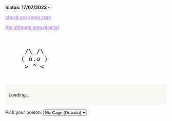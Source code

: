 <html lang="en">
<head>
  <meta charset="UTF-8">
  <meta name="viewport" content="width=device-width, initial-scale=1.0">
  <title>ininteligible</title>
  <style>
    :root {
      --bg-color: #282a36;
      --text-color: #f8f8f2;
      --link-color: #bd93f9;
      --sepia-color: #c0c090; /* Nuevo color sepia */
    }

    body {
      background-color: var(--bg-color);
      color: var(--text-color);
      font-family: Arial, sans-serif;
      transition: background-color 0.5s, color 0.5s;
    }

    a {
      color: var(--link-color);
    }

    /* Estilos para el texto que se escribe letra por letra */
    #text {
      display: inline-block;
      overflow: hidden;
      white-space: nowrap;
      border-right: 0.15em solid var(--text-color);
 
      animation: typing 4s steps(14), blink-caret 0.75s step-end infinite;
    }
    @keyframes typing {
      from {
        width: 0;
      }
      to {
        width: 100%;
      }
    }
    @keyframes blink-caret {
      from,
      to {
        border-color: transparent;
      }
      50% {
        border-color: var(--text-color);
      }
    }
    #cat {
      font-family: monospace;
      white-space: pre;
      font-size: 20px;
    }
    #textBubble {
      background-color: #f8f8f2;
      border-radius: 10px;
      padding: 10px;
      margin-top: 20px;
    }
  </style>
</head>

<body>
  <p>
    <span id="text">dear diary i feel itchy like there's bugs under my skin</span>
  </p><br>
  <b>hiatus: 17/07/2023 ~ </b ><br>
  <p><b><a href="http://ininteligible.com/crap">check out some crap</a></b></p>
  <p><b><a href="https://music.youtube.com/playlist?list=PLkXnmiNUtXu4k0EjW1nsuzWER50VAanJZ">the ultimate emo playlist</a></b></p><br>
  <div id="cat">
     /\_/\  
    ( o.o ) 
     > ^ <
  </div>
  <div id="textBubble">
    <p id="randomText">Loading...</p>
  </div>
  
  <label for="theme-select">Pick your poison:</label>
  <select id="theme-select">
    <option value="dark">Nic Cage (Dracula)</option>
    <option value="light">Light</option>
    <option value="sepia">Sepia</option> <!-- Nueva opción de tema sepia -->
  </select>

  <script>
    // Script para cambiar el tema según la selección del usuario
    const selectElement = document.getElementById('theme-select');
    const root = document.documentElement;

    selectElement.addEventListener('change', (event) => {
      const theme = event.target.value;
      if (theme === 'dark') {
        root.style.setProperty('--bg-color', '#282a36');
        root.style.setProperty('--text-color', '#f8f8f2');
        root.style.setProperty('--link-color', '#bd93f9');
      } else if (theme === 'light') {
        root.style.setProperty('--bg-color', '#f8f8f2');
        root.style.setProperty('--text-color', '#282a36');
        root.style.setProperty('--link-color', '#6200ea');
      } else if (theme === 'sepia') {
        root.style.setProperty('--bg-color', 'var(--sepia-color)');
        root.style.setProperty('--text-color', '#704214');
        root.style.setProperty('--link-color', '#704214');
      }
    });
    // Array of random texts
    const randomTexts = [
      "Hello, human!",
      "Meow! How are you?",
      "I need some catnip.",
      "Purrrfect day!",
      "You're the cat's meow!",
      "I'm feline good!",
      "Feed me, hooman!",
      "Let's paw-ty!",
      "Scratch my belly!",
      "I can haz cheezburger?"
    ];
    
    // Function to choose a random text from the array
    function getRandomText() {
      const randomIndex = Math.floor(Math.random() * randomTexts.length);
      return randomTexts[randomIndex];
    }
    
    // Function to display the random text in the text bubble
    function displayRandomText() {
      const textBubble = document.getElementById("randomText");
      textBubble.textContent = getRandomText();
    }
    
    // Display a random text when the page loads
    displayRandomText();
  </script>
</body>

</html>
